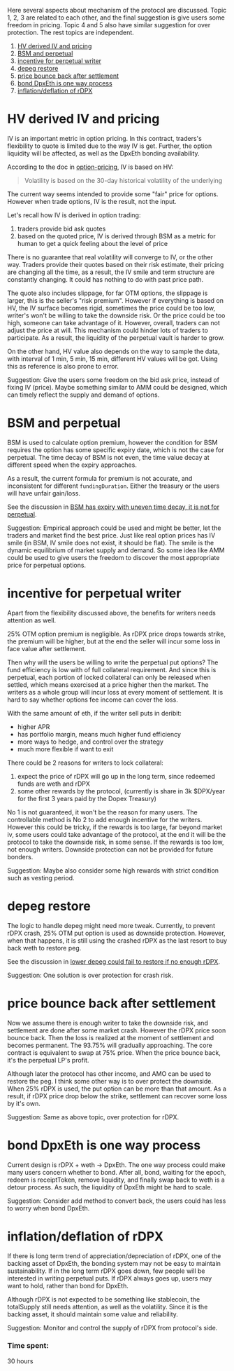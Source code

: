Here several aspects about mechanism of the protocol are discussed. Topic 1, 2, 3 are related to each other, and the final suggestion is give users some freedom in pricing. Topic 4 and 5 also have similar suggestion for over protection. The rest topics are independent.

1. [HV derived IV and pricing](#hv-derived-iv-and-pricing)
2. [BSM and perpetual](#bsm-and-perpetual)
3. [incentive for perpetual writer](#incentive-for-perpetual-writer)
4. [depeg restore](#depeg-restore)
5. [price bounce back after settlement](#price-bounce-back-after-settlement)
6. [bond DpxEth is one way process](#bond-dpxeth-is-one-way-process)
7. [inflation/deflation of rDPX](#inflationdeflation-of-rdpx)


# HV derived IV and pricing

IV is an important metric in option pricing. In this contract, traders's flexibility to quote is limited due to the way IV is get. Further, the option liquidity will be affected, as well as the DpxEth bonding availability.

According to the doc in [option-pricing](https://docs.dopex.io/option-fundamentals/option-pricing), IV is based on HV:
> Volatility is based on the 30-day historical volatility of the underlying

The current way seems intended to provide some "fair" price for options. However when trade options, IV is the result, not the input.

Let's recall how IV is derived in option trading: 
1. traders provide bid ask quotes
2. based on the quoted price, IV is derived through BSM as a metric for human to get a quick feeling about the level of price

There is no guarantee that real volatility will converge to IV, or the other way.
Traders provide their quotes based on their risk estimate, their pricing are changing all the time, as a result, the IV smile and term structure are constantly changing. It could has nothing to do with past price path.

The quote also includes slippage, for far OTM options, the slippage is larger, this is the seller's "risk premium". However if everything is based on HV, the IV surface becomes rigid, sometimes the price could be too low, writer's won't be willing to take the downside risk. Or the price could be too high, someone can take advantage of it. However, overall, traders can not adjust the price at will. This mechanism could hinder lots of traders to participate. As a result, the liquidity of the perpetual vault is harder to grow. 

On the other hand, HV value also depends on the way to sample the data, with interval of 1 min, 5 min, 15 min, different HV values will be got. Using this as reference is also prone to error.


Suggestion:
Give the users some freedom on the bid ask price, instead of fixing IV (price). Maybe something similar to AMM could be designed, which can timely reflect the supply and demand of options.


# BSM and perpetual

BSM is used to calculate option premium, however the condition for BSM requires the option has some specific expiry date, which is not the case for perpetual. The time decay of BSM is not even, the time value decay at different speed when the expiry approaches.

As a result, the current formula for premium is not accurate, and inconsistent for different `fundingDuration`. Either the treasury or the users will have unfair gain/loss. 

See the discussion in [BSM has expiry with uneven time decay, it is not for perpetual](https://code4rena.com/contests/2023-08-dopex/submit?issue=1969).

Suggestion:
Empirical approach could be used and might be better, let the traders and market find the best price. Just like real option prices has IV smile (in BSM, IV smile does not exist, it should be flat). The smile is the dynamic equilibrium of market supply and demand. So some idea like AMM could be used to give users the freedom to discover the most appropriate price for perpetual options.



# incentive for perpetual writer

Apart from the flexibility discussed above, the benefits for writers needs attention as well.

25% OTM option premium is negligible. As rDPX price drops towards strike, the premium will be higher, but at the end the seller will incur some loss in face value after settlement.

Then why will the users be willing to write the perpetual put options? The fund efficiency is low with of full collateral requirement. And since this is perpetual, each portion of locked collateral can only be released when settled, which means exercised at a price higher then the market. The writers as a whole group will incur loss at every moment of settlement. It is hard to say whether options fee income can cover the loss. 

With the same amount of eth, if the writer sell puts in deribit:
- higher APR
- has portfolio margin, means much higher fund efficiency
- more ways to hedge, and control over the strategy
- much more flexible if want to exit

There could be 2 reasons for writers to lock collateral:
1. expect the price of rDPX will go up in the long term, since redeemed funds are weth and rDPX
2. some other rewards by the protocol, (currently is share in 3k $DPX/year for the first 3 years paid by the Dopex Treasury)

No 1 is not guaranteed, it won't be the reason for many users. The controllable method is No 2 to add enough incentive for the writers. However this could be tricky, if the rewards is too large, far beyond market iv, some users could take advantage of the protocol, at the end it will be the protocol to take the downside risk, in some sense. If the rewards is too low, not enough writers. Downside protection can not be provided for future bonders. 

Suggestion:
Maybe also consider some high rewards with strict condition such as vesting period.


# depeg restore

The logic to handle depeg might need more tweak. Currently, to prevent rDPX crash, 25% OTM put option is used as downside protection. However, when that happens, it is still using the crashed rDPX as the last resort to buy back weth to restore peg. 

See the discussion in [lower depeg could fail to restore if no enough rDPX](https://code4rena.com/contests/2023-08-dopex/submit?issue=1771).

Suggestion:
One solution is over protection for crash risk.


# price bounce back after settlement

Now we assume there is enough writer to take the downside risk, and settlement are done after some market crash. However the rDPX price soon bounce back. Then the loss is realized at the moment of settlement and becomes permanent. The 93.75% will gradually approaching. The core contract is equivalent to swap at 75% price. When the price bounce back, it's the perpetual LP's profit.

Although later the protocol has other income, and AMO can be used to restore the peg. I think some other way is to over protect the downside. When 25% rDPX is used, the put option can be more than that amount. As a result, if rDPX price drop below the strike, settlement can recover some loss by it's own.

Suggestion:
Same as above topic, over protection for rDPX.


# bond DpxEth is one way process

Current design is rDPX + weth -> DpxEth. 
The one way process could make many users concern whether to bond. After all, bond, waiting for the epoch, redeem is receiptToken, remove liquidity, and finally swap back to weth is a detour process. As such, the liquidity of DpxEth might be hard to scale.

Suggestion: 
Consider add method to convert back, the users could has less to worry when bond DpxEth.


# inflation/deflation of rDPX

If there is long term trend of appreciation/depreciation of rDPX, one of the backing asset of DpxEth, the bonding system may not be easy to maintain sustainability. If in the long term rDPX goes down, few people will be interested in writing perpetual puts. If rDPX always goes up, users may want to hold, rather than bond for DpxEth. 

Although rDPX is not expected to be something like stablecoin, the totalSupply still needs attention, as well as the volatility. Since it is the backing asset, it should maintain some value and reliability. 

Suggestion:
Monitor and control the supply of rDPX from protocol's side.


### Time spent:
30 hours